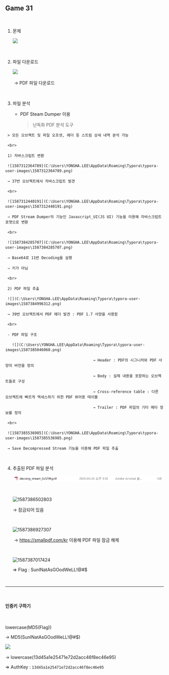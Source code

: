 ## Game 31

<br>

1. 문제

   ![](C:\Users\YONGHA.LEE\AppData\Roaming\Typora\typora-user-images\1587310287281.png)

<br>

2. 파일 다운로드

   ![](C:\Users\YONGHA.LEE\AppData\Roaming\Typora\typora-user-images\1587310329371.png)

   ​	→ PDF 파일 다운로드

<br>

3. 파일 분석

   - PDF Steam Dumper 이용

     > 난독화 PDF 분석 도구
>
     > 모든 오브젝트 및 파일 오프셋, 헤더 등 스트림 상세 내역 분석 가능

     <br>
     
     1) 자바스크립트 변환	
     
     ![1587312364789](C:\Users\YONGHA.LEE\AppData\Roaming\Typora\typora-user-images\1587312364789.png)
     
     → 37번 오브젝트에서 자바스크립트 발견
     
     <br>
     
     ![1587312440191](C:\Users\YONGHA.LEE\AppData\Roaming\Typora\typora-user-images\1587312440191.png)
     
     → PDF Stream Dumper의 기능인 Javascript_UI(JS UI) 기능을 이용해 자바스크립트 포맷으로 변환
     
     <br>
     
     ![1587384285707](C:\Users\YONGHA.LEE\AppData\Roaming\Typora\typora-user-images\1587384285707.png)
     
     → Base64로 11번 Decoding을 실행
     
     ⇒ 키가 아님
     
     <br>
     
     2) PDF 파일 추출
     
     ![](C:\Users\YONGHA.LEE\AppData\Roaming\Typora\typora-user-images\1587384996312.png)
     
     → 39번 오브젝트에서 PDF 헤더 발견 : PDF 1.7 사양을 사용함
     
     <br>
     
     - PDF 파일 구조
     
       ![](C:\Users\YONGHA.LEE\AppData\Roaming\Typora\typora-user-images\1587385046060.png)
     
     ​										→ Header : PDF의 시그니처와 PDF 사양의 버전을 정의
     
     ​										→ Body : 실제 내용을 포함하는 오브젝트들로 구성
     
     ​										→ Cross-reference table : 다른 오브젝트에 빠르게 엑세스하기 위한 PDF 뷰어용 테이블
     
     ​										→ Trailer : PDF 파일의 기타 메타 정보를 정의
     
     <br>
     
     ![1587385536985](C:\Users\YONGHA.LEE\AppData\Roaming\Typora\typora-user-images\1587385536985.png)
     
     → Save Decompressed Stream 기능을 이용해 PDF 파일 추출

​			<br>

4. 추출된 PDF 파일 분석

   ![1587386452301](./images/1587386452301.png)

   ​	<br>

   ![1587386502803](C:\Users\YONGHA.LEE\AppData\Roaming\Typora\typora-user-images\1587386502803.png)	

   → 잠금되어 있음

   <br>

   ![1587386927307](C:\Users\YONGHA.LEE\AppData\Roaming\Typora\typora-user-images\1587386927307.png)

   ​	→ https://smallpdf.com/kr 이용해 PDF 파일 잠금 해제

   <br>

   ![1587387017424](C:\Users\YONGHA.LEE\AppData\Roaming\Typora\typora-user-images\1587387017424.png)

   ⇒ Flag : SunINatAsGOodWeLL!@#$

<br>

-----------------

<br>

#### 인증키 구하기

<br>

lowercase(MD5(Flag))

→ MD5(SunINatAsGOodWeLL!@#$)

![](C:\Users\YONGHA.LEE\AppData\Roaming\Typora\typora-user-images\1587387170213.png)

→ lowercase(13d45a1e25471e72d2acc46f8ec46e95)

⇒ AuthKey : `13d45a1e25471e72d2acc46f8ec46e95`

